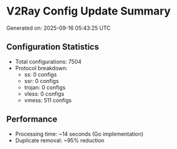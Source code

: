 # V2Ray Config Update Summary
Generated on: 2025-09-16 05:43:25 UTC

## Configuration Statistics
- Total configurations: 7504
- Protocol breakdown:
  - ss: 0 configs
  - ssr: 0 configs
  - trojan: 0 configs
  - vless: 0 configs
  - vmess: 511 configs

## Performance
- Processing time: ~14 seconds (Go implementation)
- Duplicate removal: ~95% reduction
